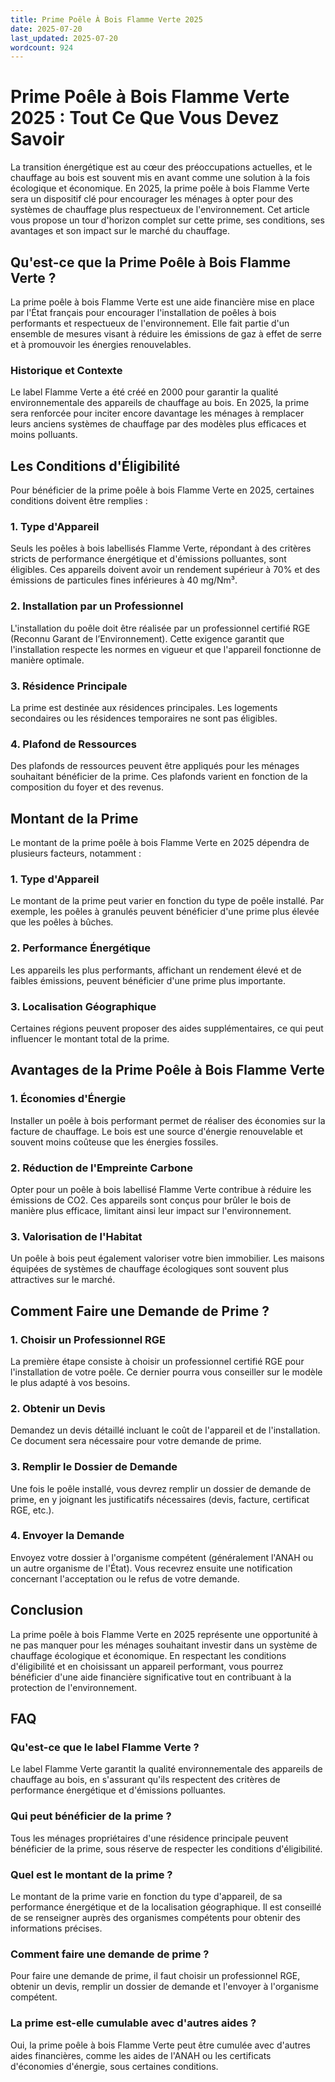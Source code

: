 ```yaml
---
title: Prime Poêle À Bois Flamme Verte 2025
date: 2025-07-20
last_updated: 2025-07-20
wordcount: 924
---
```


# Prime Poêle à Bois Flamme Verte 2025 : Tout Ce Que Vous Devez Savoir

La transition énergétique est au cœur des préoccupations actuelles, et le chauffage au bois est souvent mis en avant comme une solution à la fois écologique et économique. En 2025, la prime poêle à bois Flamme Verte sera un dispositif clé pour encourager les ménages à opter pour des systèmes de chauffage plus respectueux de l'environnement. Cet article vous propose un tour d'horizon complet sur cette prime, ses conditions, ses avantages et son impact sur le marché du chauffage.

## Qu'est-ce que la Prime Poêle à Bois Flamme Verte ?

La prime poêle à bois Flamme Verte est une aide financière mise en place par l'État français pour encourager l'installation de poêles à bois performants et respectueux de l'environnement. Elle fait partie d'un ensemble de mesures visant à réduire les émissions de gaz à effet de serre et à promouvoir les énergies renouvelables.

### Historique et Contexte

Le label Flamme Verte a été créé en 2000 pour garantir la qualité environnementale des appareils de chauffage au bois. En 2025, la prime sera renforcée pour inciter encore davantage les ménages à remplacer leurs anciens systèmes de chauffage par des modèles plus efficaces et moins polluants.

## Les Conditions d'Éligibilité

Pour bénéficier de la prime poêle à bois Flamme Verte en 2025, certaines conditions doivent être remplies :

### 1. Type d'Appareil

Seuls les poêles à bois labellisés Flamme Verte, répondant à des critères stricts de performance énergétique et d'émissions polluantes, sont éligibles. Ces appareils doivent avoir un rendement supérieur à 70% et des émissions de particules fines inférieures à 40 mg/Nm³.

### 2. Installation par un Professionnel

L'installation du poêle doit être réalisée par un professionnel certifié RGE (Reconnu Garant de l’Environnement). Cette exigence garantit que l'installation respecte les normes en vigueur et que l'appareil fonctionne de manière optimale.

### 3. Résidence Principale

La prime est destinée aux résidences principales. Les logements secondaires ou les résidences temporaires ne sont pas éligibles.

### 4. Plafond de Ressources

Des plafonds de ressources peuvent être appliqués pour les ménages souhaitant bénéficier de la prime. Ces plafonds varient en fonction de la composition du foyer et des revenus.

## Montant de la Prime

Le montant de la prime poêle à bois Flamme Verte en 2025 dépendra de plusieurs facteurs, notamment :

### 1. Type d'Appareil

Le montant de la prime peut varier en fonction du type de poêle installé. Par exemple, les poêles à granulés peuvent bénéficier d'une prime plus élevée que les poêles à bûches.

### 2. Performance Énergétique

Les appareils les plus performants, affichant un rendement élevé et de faibles émissions, peuvent bénéficier d'une prime plus importante.

### 3. Localisation Géographique

Certaines régions peuvent proposer des aides supplémentaires, ce qui peut influencer le montant total de la prime.

## Avantages de la Prime Poêle à Bois Flamme Verte

### 1. Économies d'Énergie

Installer un poêle à bois performant permet de réaliser des économies sur la facture de chauffage. Le bois est une source d'énergie renouvelable et souvent moins coûteuse que les énergies fossiles.

### 2. Réduction de l'Empreinte Carbone

Opter pour un poêle à bois labellisé Flamme Verte contribue à réduire les émissions de CO2. Ces appareils sont conçus pour brûler le bois de manière plus efficace, limitant ainsi leur impact sur l'environnement.

### 3. Valorisation de l'Habitat

Un poêle à bois peut également valoriser votre bien immobilier. Les maisons équipées de systèmes de chauffage écologiques sont souvent plus attractives sur le marché.

## Comment Faire une Demande de Prime ?

### 1. Choisir un Professionnel RGE

La première étape consiste à choisir un professionnel certifié RGE pour l'installation de votre poêle. Ce dernier pourra vous conseiller sur le modèle le plus adapté à vos besoins.

### 2. Obtenir un Devis

Demandez un devis détaillé incluant le coût de l'appareil et de l'installation. Ce document sera nécessaire pour votre demande de prime.

### 3. Remplir le Dossier de Demande

Une fois le poêle installé, vous devrez remplir un dossier de demande de prime, en y joignant les justificatifs nécessaires (devis, facture, certificat RGE, etc.).

### 4. Envoyer la Demande

Envoyez votre dossier à l'organisme compétent (généralement l'ANAH ou un autre organisme de l'État). Vous recevrez ensuite une notification concernant l'acceptation ou le refus de votre demande.

## Conclusion

La prime poêle à bois Flamme Verte en 2025 représente une opportunité à ne pas manquer pour les ménages souhaitant investir dans un système de chauffage écologique et économique. En respectant les conditions d'éligibilité et en choisissant un appareil performant, vous pourrez bénéficier d'une aide financière significative tout en contribuant à la protection de l'environnement.

## FAQ

### Qu'est-ce que le label Flamme Verte ?

Le label Flamme Verte garantit la qualité environnementale des appareils de chauffage au bois, en s'assurant qu'ils respectent des critères de performance énergétique et d'émissions polluantes.

### Qui peut bénéficier de la prime ?

Tous les ménages propriétaires d'une résidence principale peuvent bénéficier de la prime, sous réserve de respecter les conditions d'éligibilité.

### Quel est le montant de la prime ?

Le montant de la prime varie en fonction du type d'appareil, de sa performance énergétique et de la localisation géographique. Il est conseillé de se renseigner auprès des organismes compétents pour obtenir des informations précises.

### Comment faire une demande de prime ?

Pour faire une demande de prime, il faut choisir un professionnel RGE, obtenir un devis, remplir un dossier de demande et l'envoyer à l'organisme compétent.

### La prime est-elle cumulable avec d'autres aides ?

Oui, la prime poêle à bois Flamme Verte peut être cumulée avec d'autres aides financières, comme les aides de l'ANAH ou les certificats d'économies d'énergie, sous certaines conditions.